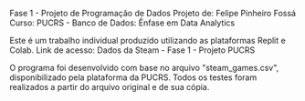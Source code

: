 Fase 1 - Projeto de Programação de Dados
Projeto de: Felipe Pinheiro Fossá
Curso: PUCRS - Banco de Dados: Ênfase em Data Analytics

Este é um trabalho individual produzido utilizando as plataformas Replit e Colab.
Link de acesso: Dados da Steam - Fase 1 - Projeto PUCRS

O programa foi desenvolvido com base no arquivo "steam_games.csv", disponibilizado pela plataforma da PUCRS. Todos os testes foram realizados a partir do arquivo original e de sua cópia.
